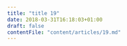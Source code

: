 ```yaml
---
title: "title 19"
date: 2018-03-31T16:18:03+01:00
draft: false
contentFile: "content/articles/19.md"
---
```


